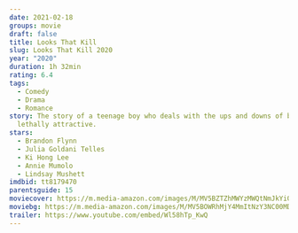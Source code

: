 ```yaml
---
date: 2021-02-18
groups: movie
draft: false
title: Looks That Kill
slug: Looks That Kill 2020
year: "2020"
duration: 1h 32min
rating: 6.4
tags:
  - Comedy
  - Drama
  - Romance
story: The story of a teenage boy who deals with the ups and downs of being
  lethally attractive.
stars:
  - Brandon Flynn
  - Julia Goldani Telles
  - Ki Hong Lee
  - Annie Mumolo
  - Lindsay Mushett
imdbid: tt8179470
parentsguide: 15
moviecover: https://m.media-amazon.com/images/M/MV5BZTZhMWYzMWQtNmJkYi00YjE5LWJmNGUtZjE4ODdjZjYzMDVjXkEyXkFqcGdeQXVyNjU0NTI0Nw@@._V1_FMjpg_UY853_.jpg
moviebg: https://m.media-amazon.com/images/M/MV5BOWRhMjY4MmItNzY3NC00MDZlLWIxMjctMjg3ZDg5YWJmMDkxXkEyXkFqcGdeQXVyMTg0NDc0Mzk@._V1_FMjpg_UX1280_.jpg
trailer: https://www.youtube.com/embed/Wl58hTp_KwQ
---
```

